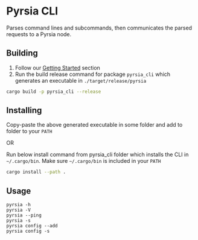 # Pyrsia CLI

Parses command lines and subcommands, then communicates the parsed requests to a Pyrsia node.

## Building

1. Follow our [Getting Started](../readme.md#getting-started) section
2. Run the build release command for package `pyrsia_cli` which generates an executable in `./target/release/pyrsia`

```sh
cargo build -p pyrsia_cli --release
```

## Installing

Copy-paste the above generated executable in some folder and add to folder to your `PATH`

OR

Run below install command from pyrsia_cli folder which installs the CLI in `~/.cargo/bin`. Make sure `~/.cargo/bin` is included in your `PATH`

```sh
cargo install --path .
```

## Usage

```console
pyrsia -h
pyrsia -V
pyrsia --ping
pyrsia -s
pyrsia config --add
pyrsia config -s
```
